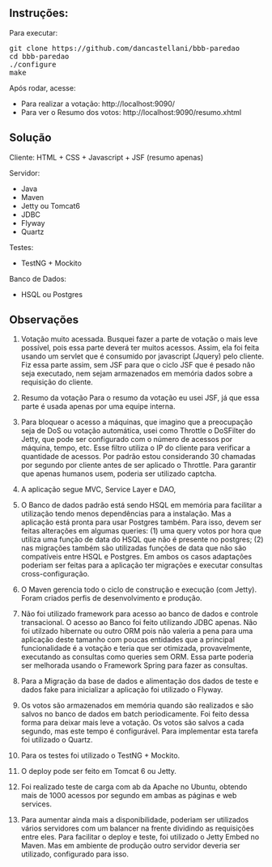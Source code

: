 Instruções:
-

Para executar:
<pre>
git clone https://github.com/dancastellani/bbb-paredao
cd bbb-paredao
./configure
make
</pre>

Após rodar, acesse:
- Para realizar a votação: http://localhost:9090/
- Para ver o Resumo dos votos: http://localhost:9090/resumo.xhtml

Solução
-
Cliente: HTML + CSS + Javascript + JSF (resumo apenas)

Servidor:
  - Java
  - Maven
  - Jetty ou Tomcat6
  - JDBC
  - Flyway
  - Quartz

Testes:
  - TestNG + Mockito

Banco de Dados:
  - HSQL ou Postgres

Observações
-

1. Votação muito acessada.
Busquei fazer a parte de votação o mais leve possível, pois essa parte deverá ter muitos acessos.
Assim, ela foi feita usando um servlet que é consumido por javascript (Jquery) pelo cliente.
Fiz essa parte assim, sem JSF para que o ciclo JSF que é pesado não seja executado, nem sejam armazenados em memória dados sobre a requisição do cliente.

2. Resumo da votação
Para o resumo da votação eu usei JSF, já que essa parte é usada apenas por uma equipe interna.

3. Para bloquear o acesso a máquinas, que imagino que a preocupação seja de DoS ou votação automática, usei como Throttle o DoSFilter do Jetty, que pode ser configurado com o número de acessos por máquina, tempo, etc. Esse filtro utiliza o IP do cliente para verificar a quantidade de acessos. Por padrão estou considerando 30 chamadas por segundo por cliente antes de ser aplicado o Throttle. 
Para garantir que apenas humanos usem, poderia ser utilizado captcha.

4. A aplicação segue MVC, Service Layer e DAO, 

5. O Banco de dados padrão está sendo HSQL em memória para facilitar a utilização tendo menos dependências para a instalação. Mas a aplicação está pronta para usar Postgres também. Para isso, devem ser feitas alterações em algumas queries: (1) uma query votos por hora que utiliza uma função de data do HSQL que não é presente no postgres; (2) nas migrações também são utilizadas funções de data que não são compatíveis entre HSQL e Postgres. Em ambos os casos adaptações poderiam ser feitas para a aplicação ter migrações e executar consultas cross-configuração.

6. O Maven gerencia todo o ciclo de construção e execução (com Jetty). Foram criados perfis de desenvolvimento e produção.

7. Não foi utilizado framework para acesso ao banco de dados e controle transacional. O acesso ao Banco foi feito utilizando JDBC apenas. Não foi utilzado hibernate ou outro ORM pois não valeria a pena para uma aplicação deste tamanho com poucas entidades que a principal funcionalidade é a votação e teria que ser otimizada, provavelmente, executando as consultas como queries sem ORM. Essa parte poderia ser melhorada usando o Framework Spring para fazer as consultas.

8. Para a Migração da base de dados e alimentação dos dados de teste e dados fake para inicializar a aplicação foi utilizado o Flyway.

9. Os votos são armazenados em memória quando são realizados e são salvos no banco de dados em batch periodicamente.
Foi feito dessa forma para deixar mais leve a votação. Os votos são salvos a cada segundo, mas este tempo é configurável.
Para implementar esta tarefa foi utilizado o Quartz.

10. Para os testes foi utilizado o TestNG + Mockito.

11. O deploy pode ser feito em Tomcat 6 ou Jetty. 

12. Foi realizado teste de carga com ab da Apache no Ubuntu, obtendo mais de 1000 acessos por segundo em ambas as páginas e web services.

13. Para aumentar ainda mais a disponibilidade, poderiam ser utilizados vários servidores com um balancer na frente dividindo as requisições entre eles.
Para facilitar o deploy e teste, foi utilizado o Jetty Embed no Maven. Mas em ambiente de produção outro servidor deveria ser utilizado, configurado para isso.



